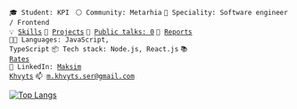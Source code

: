 <code>🎓 Student: KPI </code>
<code>⚪ Community: Metarhia</code>
<code>👷 Speciality: Software engineer / Frontend</code><br>
<code>💡 [Skills](SKILLS.md)</code>
<code>🧻 [Projects](PROJECTS.md)</code>
<code>📢 [Public talks: 0](TALKS.md)</code>
<code>👀 [Reports](REPORTS.md)</code><br>
<code>🧑‍💻 Languages: JavaScript, TypeScript</code>
<code>📦 Tech stack: Node.js, React.js</code>
<code>📚 [Rates](RATES.md)</code><br>
<code>💬 LinkedIn: [Maksim Khvyts](https://www.linkedin.com/in/maksim-khvyts-5833b82b5/)</code>
<code>📫 [m.khvyts.ser@gmail.com](mailto:m.khvyts.ser@gmail.com)</code>


[![Top Langs](https://github-readme-stats.vercel.app/api/top-langs/?username=makskhv21&layout=donut&theme=dark)](https://github.com/anuraghazra/github-readme-stats)
